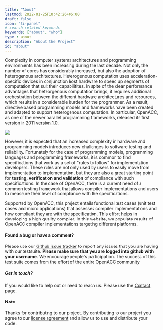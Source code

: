 ```yaml
---
title: "About"
lastmod: 2022-01-25T10:42:26+06:00
draft: false
icon: "ti-panel"
# search related keywords
keywords: ["about", "who"]
type : about
description: "About the Project"
id: "about"
---
```


Complexity in computer systems architectures and programming environments has been increasing during the last decade. Not only the number of cores has considerably increased, but also the adoption of heterogenous architectures. Heterogenous computation uses acceleration-specific devices in conjunction host hardware to speed up segments of computation that suit their capabilitites. In spite of the clear performance advantages that heteorgenous computation brings, it requires additional orchestration between the different hardware architectures and resources, which results in a considerable burden for the programmer. As a result, directive based programming models and frameworks have been created and adapted to support heterogenous computation. In particular, OpenACC, as one of the newer parallel programming frameworks, released its first version in 2011 [version 1.0](https://www.openacc.org/sites/default/files/inline-files/OpenACC_1_0_specification.pdf).

![](3.3-update-draft-1.png)

However, it is expected that an increased complexity in hardware and programming models introduces new challenges to software testing and reliability. Fortunately for the case of programming models, programming languages and programming frameworks, it is common to find specifications that work as a set of "rules to follow" for implementation developers. These rules are not only used by users to easily move from implementation to implementation, but they are also a great starting point for **testing, verification and validation** of compliance with such specifications. In the case of OpenACC, there is a current need of a common testing framework that allows compiler implementations and users to meassure their level of compliance with the specifications.

Supported by OpenACC, this project entails functional test cases (unit test cases and micro applications) that assesses compiler implementations and how compliant they are with the specification. This effort helps in developing a high quality compiler. In this website, we populate results of OpenACC compiler implementations targeting different platforms.

#### Found a bug or have a comment?

Please use our [Github issue tracker](https://github.com/OpenACCUserGroup/OpenACCV-V/issues) to report any issues that you are having with our testsuite. **Please make sure that you are logged into github with your username**. We encourage people's participation. The success of this test suite comes from the effort of the entire OpenACC community.

##### Get in touch?

If you would like to help out or need to reach us. Please use the [Contact](/contact) page.

#### Note

Thanks for contributing to our project. By contributing to our project you agree to our [license agreement](/license) and allow us to use and distribute your code.

